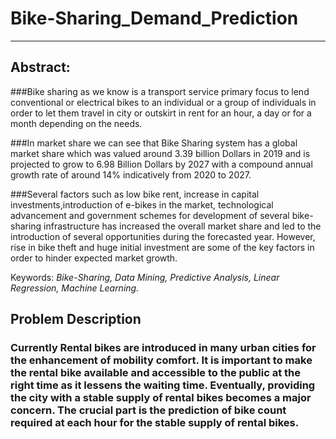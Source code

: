 # Bike-Sharing_Demand_Prediction

---
## <b> Abstract: </b>

###Bike sharing as we know is a transport service primary focus to lend conventional or electrical bikes to an individual or a group of individuals in order to let them travel in city or outskirt in rent for an hour, a day or for a month depending on the needs.



###In market share we can see that Bike Sharing system has a global market share which was valued around 3.39 billion Dollars in 2019 and is projected to grow to 6.98 Billion Dollars by 2027 with a compound annual growth rate of around 14% indicatively from 2020 to 2027.



###Several factors such as low bike rent, increase in capital investments,introduction of e-bikes in the market, technological advancement and government schemes for development of several bike-sharing infrastructure has increased the overall market share and led to the introduction of several opportunities during the forecasted year. However, rise in bike theft and huge initial investment are some of the key factors in order to hinder expected market growth.



Keywords: *Bike-Sharing, Data Mining, Predictive Analysis, Linear Regression, Machine Learning.*


## <b> Problem Description </b>

### Currently Rental bikes are introduced in many urban cities for the enhancement of mobility comfort. It is important to make the rental bike available and accessible to the public at the right time as it lessens the waiting time. Eventually, providing the city with a stable supply of rental bikes becomes a major concern. The crucial part is the prediction of bike count required at each hour for the stable supply of rental bikes.
